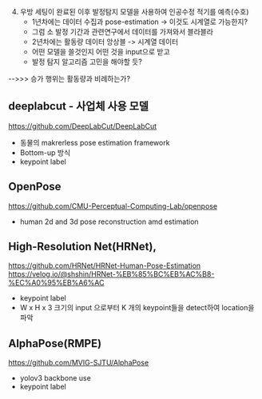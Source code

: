 4. 우방 세팅이 완료된 이후 발정탐지 모델을 사용하여 인공수정 적기를 예측(수호)
   - 1년차에는 데이터 수집과 pose-estimation -> 이것도 시계열로 가능한지?
   - 그럼 소 발정 기간과 관련연구에서 데이터를 가져와서 블라블라
   - 2년차에는 활동량 데이터 앙상블 -> 시계열 데이터
   - 어떤 모델을 쓸것인지 어떤 것을 input으로 받고 
   - 발정 탐지 알고리즘 고민을 해야할 듯?

-->>> 승가 행위는 활동량과 비례하는가?
## deeplabcut - 사업체 사용 모델 

https://github.com/DeepLabCut/DeepLabCut
- 동물의 makrerless pose estimation framework
- Bottom-up 방식
- keypoint label
## OpenPose
https://github.com/CMU-Perceptual-Computing-Lab/openpose

- human 2d and 3d pose reconstruction amd estimation
## High-Resolution Net(HRNet),

https://github.com/HRNet/HRNet-Human-Pose-Estimation
https://velog.io/@shshin/HRNet-%EB%85%BC%EB%AC%B8-%EC%A0%95%EB%A6%AC
- keypoint label
- W x H x 3 크기의 input 으로부터 K 개의 keypoint들을 detect하여 location을 파악
## AlphaPose(RMPE)
https://github.com/MVIG-SJTU/AlphaPose

- yolov3 backbone use
- keypoint label